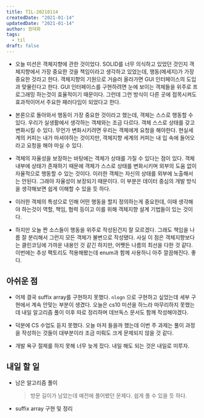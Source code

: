 ```yaml
---
title: TIL-20210114
createdDate: "2021-01-14"
updatedDate: "2021-01-14"
author: 정대화
tags:
  - til
draft: false
---
```


- 오늘 미션은 객체지향에 관한 것이었다. SOLID를 너무 의식하고 있었던 것인지 객체지향에서 가장 중요한 것을 책임이라고 생각하고 있었는데, 행동(메세지)가 가장 중요한 것라고 한다. 객체지향의 기원으로 거슬러 올라가면 GUI 인터페이스의 도입과 맞물린다고 한다. GUI 인터페이스를 구현하려면 눈에 보이는 객체들을 위주로 프로그래밍 하는것이 효율적이기 때문이다. 그런데 그런 방식이 다른 곳에 접목시켜도 효과적이어서 주요한 패러다임이 되었다고 한다.

- 본론으로 돌아와서 행동이 가장 중요한 것이라고 했는데, 객체는 스스로 행동할 수 있다. 우리가 실생활에서 생각하는 객체와는 조금 다르다. 객체 스스로 상태를 갖고 변화시킬 수 있다. 무언가 변화시키려면 우리는 객체에게 요청을 해야한다. 현실세계의 커피는 내가 마셔야하는 것이지만, 객체지향 세계의 커피는 내 입 속에 들어오라고 요청을 해야 마실 수 있다.

- 객체의 자율성을 보장하는 바탕에는 객체가 상태를 가질 수 있다는 점이 있다. 객체 내부에 상태가 존재하기 때문에 객체가 스스로 상태를 변화시키며 외부의 도움 없이 자율적으로 행동할 수 있는 것이다. 이러한 객체는 자신의 상태를 외부에 노출해서는 안된다. 그래야 자율성이 보장되기 때문이다. 이 부분은 데이터 중심의 개발 방식을 생각해보면 쉽게 이해할 수 있을 듯 하다.

- 이러한 객체의 특성으로 인해 어떤 행동을 할지 정의하는게 중요한데, 이때 생각해야 하는것이 역할, 책임, 협력 등이고 이를 위해 객체지향 설계 기법들이 있는 것이다.

- 하지만 오늘 짠 소스들이 행동을 위주로 작성된건지 잘 모르겠다. 그래도 책임을 나름 잘 분리해서 그런지 모든 객체가 불변으로 작성됐다. 사실 이 점은 객체지향보다는 클린코딩에 가까운 내용인 것 같긴 하지만, 어쨋든 나름의 최선을 다한 것 같다. 이번에는 추상 팩토리도 적용해봤는데 enum과 함께 사용하니 아주 깔끔해진다. 좋다.

## 아쉬운 점

- 어제 결국 suffix array를 구현하지 못했다. `nlogn` 으로 구현하고 싶었는데 세부 구현에서 계속 안맞는 부분이 생겼다. 오늘은 cs10 미션을 하느라 마무리하지 못했는데 내일 알고리즘 풀이 이후 따로 정리하며 데브독스 문서도 함께 작성해야겠다.

- 덕분에 CS 수업도 듣지 못했다. 오늘 마저 들을까 했는데 이번 주 과제는 풀이 과정을 작성하는 것들이 대부분이라 조금 미뤄도 크게 문제되지 않을 것 같다.

- 개발 욕구 절제를 하지 못해 너무 늦게 잤다. 내일 해도 되는 것은 내일로 미루자.

## 내일 할 일

- 남은 알고리즘 풀이

  > 방문 길이가 남았는데 예전에 풀어봤던 문제다. 쉽게 풀 수 있을 듯 하다.

- suffix array 구현 및 정리
